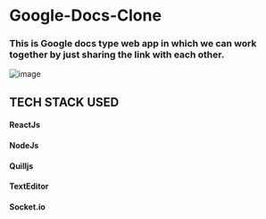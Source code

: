 # Google-Docs-Clone
### This is Google docs type web app in which we can work together by just sharing the link with each other.
![image](https://user-images.githubusercontent.com/67370535/178163639-e0225724-0441-4bda-a2cf-2f286a8feec4.png)

## TECH STACK USED
#### ReactJs
#### NodeJs
#### Quilljs
#### TextEditor
#### Socket.io
